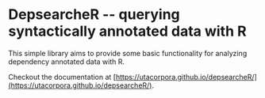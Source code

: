 
DepsearcheR --  querying syntactically annotated data with R
============================================================

This simple library aims to provide some basic functionality for
analyzing dependency annotated data with R.

Checkout the documentation at [https://utacorpora.github.io/depsearcheR/](https://utacorpora.github.io/depsearcheR/).
